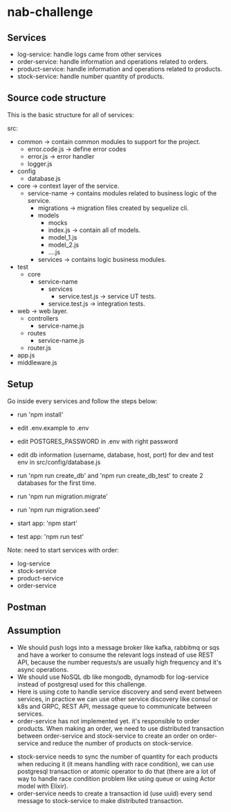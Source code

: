 # nab-challenge
## Services
- log-service: handle logs came from other services
- order-service: handle information and operations related to orders.
- product-service: handle information and operations related to products.
- stock-service: handle number quantity of products.

## Source code structure
This is the basic structure for all of services:

src:
  - common -> contain common modules to support for the project.
    * error.code.js -> define error codes
    * error.js  -> error handler
    * logger.js
  - config
    * database.js
  - core -> context layer of the service.
    * service-name -> contains modules related to business logic of the service.
      + migrations -> migration files created by sequelize cli.
      + models
        * mocks
        * index.js -> contain all of models.
        * model_1.js
        * model_2.js
        + ....js
      + services -> contains logic business modules.
  - test
    * core
      + service-name
        * services
          + service.test.js -> service UT tests.
        * service.test.js -> integration tests.
  - web -> web layer.
    * controllers
      + service-name.js
    * routes
      + service-name.js
    * router.js
  - app.js
  - middleware.js


## Setup

Go inside every services and follow the steps below:

- run 'npm install'

- edit .env.example to .env
- edit POSTGRES_PASSWORD in .env with right password

- edit db information (username, database, host, port) for dev and test env in src/config/database.js
- run 'npm run create_db' and 'npm run create_db_test' to create 2 databases for the first time.

- run 'npm run migration.migrate'

- run 'npm run migration.seed'

- start app: 'npm start'

- test app: 'npm run test'

Note: need to start services with order:
- log-service
- stock-service
- product-service
- order-service

## Postman

## Assumption
- We should push logs into a message broker like kafka, rabbitmq or sqs and have a worker to consume the relevant logs instead of use REST API, because the number requests/s are usually high frequency and it's async operations.
- We should use NoSQL db like mongodb, dynamodb for log-service instead of postgresql used for this challenge.
- Here is using cote to handle service discovery and send event between services, in practice we can use other service discovery like consul or k8s and GRPC, REST API, message queue to communicate between services.
- order-service has not implemented yet. it's responsible to order products. When making an order, we need to use distributed transaction between order-service and stock-service to create an order on order-service and reduce the number of products on stock-service.
+ stock-service needs to sync the number of quantity for each products when reducing it (it means handling with race condition), we can use postgresql transaction or atomic operator to do that (there are a lot of way to handle race condition problem like using queue or using Actor model with Elixir).
+ order-service needs to create a transaction id (use uuid) every send message to stock-service to make distributed transaction.
